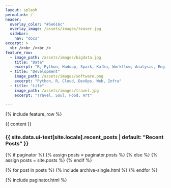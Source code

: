 ```yaml
---
layout: splash
permalink: /
header:
  overlay_color: "#5e616c"
  overlay_image: /assets/images/teaser.jpg
  sidebar:
    nav: "docs"
excerpt: >
  <br /><br /><br />
feature_row:
  - image_path: /assets/images/bigdata.jpg
    title: "Data"
    excerpt: "R, Python, Hadoop, Spark, Kafka, Workflow, Analysis, Engineering"
  - title: "Development"
    image_path: /assets/images/software.png
    excerpt: "Python, R, Cloud, DevOps, Web, Infra"
  - title: "Life"
    image_path: /assets/images/travel.jpg
    excerpt: "Travel, Soul, Food, Art"

---
```

{% include feature_row %}

{{ content }}

<h3 class="archive__subtitle">{{ site.data.ui-text[site.locale].recent_posts | default: "Recent Posts" }}</h3>


{% if paginator %}
  {% assign posts = paginator.posts %}
{% else %}
  {% assign posts = site.posts %}
{% endif %}

{% for post in posts %}
  {% include archive-single.html %}
{% endfor %}

{% include paginator.html %}
